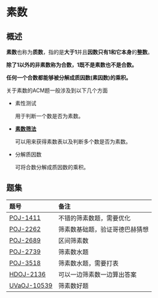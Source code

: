 # 素数

## 概述
**素数**也称为**质数**，指的是**大于1**并且**因数只有1和它本身**的**整数**。

**除了1以外的非素数称为合数，1既不是素数也不是合数。**

**任何一个合数都能够被分解成质因数(素因数)的乘积。**

关于素数的ACM题一般涉及到以下几个方面

* 素性测试

    用于判断一个数是否为素数。

* [**素数筛法**](https://coding.net/u/JZQT/p/ACM_Template/git/tree/master/math/number_theory/prime/prime_sieve_method "prime_sieve_method")

    可以用来获得素数表以及判断多个数是否为素数。

* 分解质因数

    可将合数分解成质因数的乘积。

## 题集

|题号                   |备注                               |
|:----------------------|:----------------------------------|
|[POJ-1411][PKU1411]    |不错的筛素数题，需要优化           |
|[POJ-2262][PKU2262]    |筛素数基础题，验证哥德巴赫猜想     |
|[POJ-2689][PKU2689]    |区间筛素数                         |
|[POJ-2739][PKU2739]    |筛素数水题                         |
|[POJ-3518][PKU3518]    |筛素数水题，需要打表               |
|[HDOJ-2136][HDU2136]   |可以一边筛素数一边算出答案         |
|[UVaOJ-10539][UVa10539]|筛素数好题                         |


[PKU1411]:http://poj.org/problem?id=1411
[PKU2262]:http://poj.org/problem?id=2262
[PKU2689]:http://poj.org/problem?id=2689
[PKU2739]:http://poj.org/problem?id=2739
[PKU3518]:http://poj.org/problem?id=3518
[HDU2136]:http://acm.hdu.edu.cn/showproblem.php?pid=2136
[UVa10539]:http://uva.onlinejudge.org/index.php?option=com_onlinejudge&Itemid=8&page=show_problem&problem=1480
